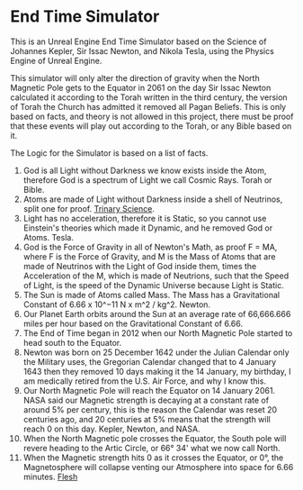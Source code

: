 # End Time Simulator

This is an Unreal Engine End Time Simulator based on the Science of Johannes Kepler, Sir Issac Newton, and Nikola Tesla, using the Physics Engine of Unreal Engine.

This simulator will only alter the direction of gravity when the North Magnetic Pole gets to the Equator in 2061 on the day Sir Issac Newton calculated it according to the Torah written in the third century, the version of Torah the Church has admitted it removed all Pagan Beliefs. This is only based on facts, and theory is not allowed in this project, there must be proof that these events will play out according to the Torah, or any Bible based on it.

The Logic for the Simulator is based on a list of facts.

1. God is all Light without Darkness we know exists inside the Atom, therefore God is a spectrum of Light we call Cosmic Rays. Torah or Bible.
2. Atoms are made of Light without Darkness inside a shell of Neutrinos, split one for proof. [Trinary Science](https://github.com/Light-Wizzard/The-Principles-Of-The-Trinary-Universe/blob/master/misc/the.principles.of.the.trinary.universe.pdf).
3. Light has no acceleration, therefore it is Static, so you cannot use Einstein's theories which made it Dynamic, and he removed God or Atoms. Tesla.
4. God is the Force of Gravity in all of Newton's Math, as proof F = MA, where F is the Force of Gravity, and M is the Mass of Atoms that are made of Neutrinos with the Light of God inside them, times the Acceleration of the M, which is made of Neutrions, such that the Speed of Light, is the speed of the Dynamic Universe because Light is Static.
5. The Sun is made of Atoms called Mass. The Mass has a Gravitational Constant of 6.66 x 10^−11 N x m^2 / kg^2. Newton.
6. Our Planet Earth orbits around the Sun at an average rate of 66,666.666 miles per hour based on the Gravitational Constant of 6.66.
7. The End of Time began in 2012 when our North Magnetic Pole started to head south to the Equator.
8. Newton was born on 25 December 1642 under the Julian Calendar only the Military uses, the Gregorian Calendar changed that to 4 January 1643 then they removed 10 days making it the 14 January, my birthday, I am medically retired from the U.S. Air Force, and why I know this.
9. Our North Magnetic Pole will reach the Equator on 14 January 2061. NASA said our Magnetic strength is decaying at a constant rate of around 5% per century, this is the reason the Calendar was reset 20 centuries ago, and 20 centuries at 5% means that the strength will reach 0 on this day. Kepler, Newton, and NASA.
10. When the North Magnetic pole crosses the Equator, the South pole will revere heading to the Artic Circle, or 66° 34' what we now call North.
11. When the Magnetic strength hits 0 as it crosses the Equator, or 0°, the Magnetosphere will collapse venting our Atmosphere into space for 6.66 minutes. [Flesh]()
